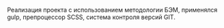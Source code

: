 Реализация проекта с использованием методологии БЭМ, применялся gulp, препроцессор SCSS, система контроля версий GIT.

